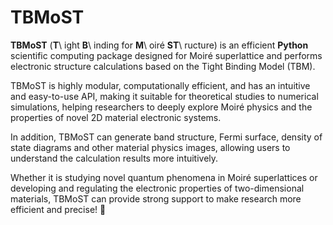 TBMoST
========

**TBMoST** (**T**\ ight **B**\ inding for **M**\ oiré **ST**\ ructure) is an efficient 
**Python** scientific computing package designed for Moiré superlattice 
and performs electronic structure calculations based on the Tight Binding Model (TBM).

TBMoST is highly modular, computationally efficient, 
and has an intuitive and easy-to-use API, 
making it suitable for theoretical studies to numerical simulations, 
helping researchers to deeply explore Moiré physics 
and the properties of novel 2D material electronic systems.

In addition, TBMoST can generate band structure, 
Fermi surface, density of state diagrams and 
other material physics images, allowing users to understand the calculation results more intuitively.

Whether it is studying novel quantum phenomena in Moiré superlattices 
or developing and regulating the electronic properties of two-dimensional materials, 
TBMoST can provide strong support to make research more efficient and precise! 🚀